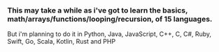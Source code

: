 ### This may take a while as i've got to learn the basics, math/arrays/functions/looping/recursion, of 15 languages. 
But i'm planning to do it in Python, Java, JavaScript, C++, C, C#, Ruby, Swift,  Go, Scala, Kotlin, Rust and PHP
